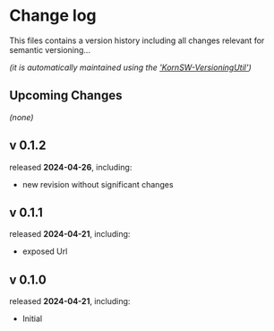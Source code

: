 # Change log
This files contains a version history including all changes relevant for semantic versioning...

*(it is automatically maintained using the ['KornSW-VersioningUtil'](https://github.com/KornSW/VersioningUtil))*




## Upcoming Changes

*(none)*



## v 0.1.2
released **2024-04-26**, including:
 - new revision without significant changes



## v 0.1.1

released **2024-04-21**, including:

- exposed Url

## v 0.1.0
released **2024-04-21**, including:
 - Initial



